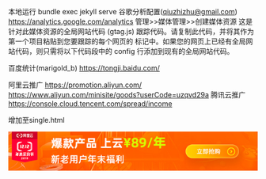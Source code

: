 
本地运行
    bundle exec jekyll serve
谷歌分析配置(qiuzhizhu@gmail.com)
https://analytics.google.com/analytics
管理>>媒体管理>>创建媒体资源
这是针对此媒体资源的全局网站代码 (gtag.js) 跟踪代码。请复制此代码，并将其作为第一个项目粘贴到您要跟踪的每个网页的 <HEAD> 标记中。如果您的网页上已经有全局网站代码，则只需将以下代码段中的 config 行添加到现有的全局网站代码。
<!-- Global site tag (gtag.js) - Google Analytics -->
<script async src="https://www.googletagmanager.com/gtag/js?id=UA-135881568-2"></script>
<script>
  window.dataLayer = window.dataLayer || [];
  function gtag(){dataLayer.push(arguments);}
  gtag('js', new Date());

  gtag('config', 'UA-135881568-2');
</script>

百度统计(marigold_b)
https://tongji.baidu.com/ 
<script>
    var _hmt = _hmt || [];
    (function() {
      var hm = document.createElement("script");
      hm.src = "https://hm.baidu.com/hm.js?88306ba463468a987545572a90663e54";
      var s = document.getElementsByTagName("script")[0]; 
      s.parentNode.insertBefore(hm, s);
    })();
    </script>

阿里云推广
https://promotion.aliyun.com/
https://www.aliyun.com/minisite/goods?userCode=uzqvd29a
腾讯云推广
https://console.cloud.tencent.com/spread/income



增加至single.html

<a href="https://www.aliyun.com/minisite/goods?userCode=uzqvd29a/"><img src="/assets/images/ailiyun_640x100.jpg" alt="Foo" /></a>